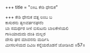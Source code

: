 +++
title = "೦೫೭ ಕೇಶಿ ಧೇನುಕ"

+++
ಕೇಶಿ ಧೇನುಕ ವತ್ಸ ಲಂಬ ಬ  
ಕಾಸುರನು ತೃಣವರ್ತನಘನೆಂ  
ಬಾ ಸಮರ್ಥರ ಸೀಳಿ ಬಿಸುಟನು ಬಾಲಕೇಳಿಯಲಿ   
ಗಾಸಿಯಾದುದು ದಂತಿ ಮಲ್ಲರ   
ದೇಸು ಘನ ಮಾವನನು ಮರ್ದಿಸಿ  
ಮೀಸಲಳಿಯದ ದಿವಿಜ ಕನ್ನೆಯರೊಡನೆ ಜೋಡಿಸಿದ   ॥57॥